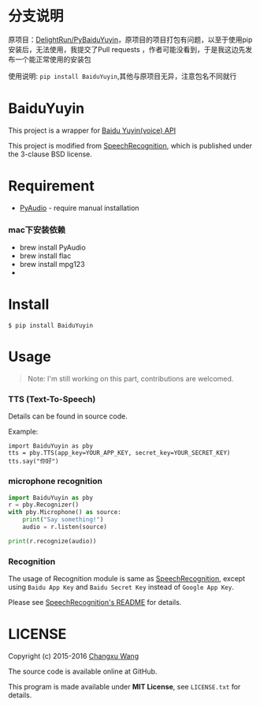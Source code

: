 # 分支说明
原项目：[DelightRun/PyBaiduYuyin](https://github.com/DelightRun/PyBaiduYuyin)，原项目的项目打包有问题，以至于使用pip安装后，无法使用，我提交了Pull requests ，作者可能没看到，于是我这边先发布一个能正常使用的安装包

使用说明: `pip install BaiduYuyin`,其他与原项目无异，注意包名不同就行

BaiduYuyin
============

This project is a wrapper for [Baidu Yuyin(voice) API](http://yuyin.baidu.com/)

This project is modified from [SpeechRecognition](https://github.com/Uberi/speech_recognition), which is published under the 3-clause BSD license.

Requirement
===========

+ [PyAudio](https://people.csail.mit.edu/hubert/pyaudio/) - require manual installation

### mac下安装依赖
*  brew install PyAudio
*  brew install flac
*  brew install mpg123
*  

Install
=======

    $ pip install BaiduYuyin

Usage
=====

> Note: I'm still working on this part, contributions are welcomed.

### TTS (Text-To-Speech)

Details can be found in source code.

Example: 

    import BaiduYuyin as pby
    tts = pby.TTS(app_key=YOUR_APP_KEY, secret_key=YOUR_SECRET_KEY)
    tts.say("你好")

### microphone recognition
```python
import BaiduYuyin as pby
r = pby.Recognizer()
with pby.Microphone() as source:
    print("Say something!")
    audio = r.listen(source)

print(r.recognize(audio))
```

### Recognition

The usage of Recognition module is same as [SpeechRecognition](https://github.com/Uberi/speech_recognition), except using `Baidu App Key` and `Baidu Secret Key` instead of `Google App Key`.

Please see [SpeechRecognition's README](https://github.com/Uberi/speech_recognition/blob/master/README.rst) for details.

LICENSE
=======
Copyright (c) 2015-2016 [Changxu Wang](changxu.wang)

The source code is available online at GitHub.

This program is made available under **MIT License**, see `LICENSE.txt` for details.
